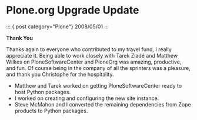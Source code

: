 # Plone.org Upgrade Update

::: {.post category="Plone"}
2008/05/01
:::

**Thank You**

Thanks again to everyone who contributed to my travel fund, I really
appreciate it. Being able to work closely with Tarek Ziadé and Matthew
Wilkes on PloneSoftwareCenter and PloneOrg was amazing, productive, and
fun. Of course being in the company of all the sprinters was a pleasure,
and thank you Christophe for the hospitality.

-   Matthew and Tarek worked on getting PloneSoftwareCenter ready to
    host Python packages.
-   I worked on creating and configuring the new site instance.
-   Steve McMahon and I converted the remaining dependencies from Zope
    products to Python packages.
